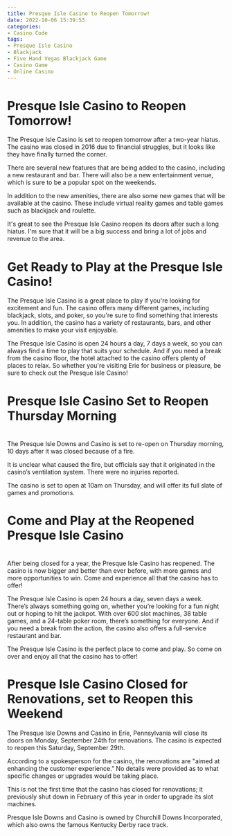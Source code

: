 ```yaml
---
title: Presque Isle Casino to Reopen Tomorrow!
date: 2022-10-06 15:39:53
categories:
- Casino Code
tags:
- Presque Isle Casino
- Blackjack
- Five Hand Vegas Blackjack Game
- Casino Game
- Online Casino
---
```



#  Presque Isle Casino to Reopen Tomorrow!

The Presque Isle Casino is set to reopen tomorrow after a two-year hiatus. The casino was closed in 2016 due to financial struggles, but it looks like they have finally turned the corner.

There are several new features that are being added to the casino, including a new restaurant and bar. There will also be a new entertainment venue, which is sure to be a popular spot on the weekends.

In addition to the new amenities, there are also some new games that will be available at the casino. These include virtual reality games and table games such as blackjack and roulette.

It's great to see the Presque Isle Casino reopen its doors after such a long hiatus. I'm sure that it will be a big success and bring a lot of jobs and revenue to the area.

#  Get Ready to Play at the Presque Isle Casino!

The Presque Isle Casino is a great place to play if you're looking for excitement and fun. The casino offers many different games, including blackjack, slots, and poker, so you're sure to find something that interests you. In addition, the casino has a variety of restaurants, bars, and other amenities to make your visit enjoyable.

The Presque Isle Casino is open 24 hours a day, 7 days a week, so you can always find a time to play that suits your schedule. And if you need a break from the casino floor, the hotel attached to the casino offers plenty of places to relax. So whether you're visiting Erie for business or pleasure, be sure to check out the Presque Isle Casino!

#  Presque Isle Casino Set to Reopen Thursday Morning

#

The Presque Isle Downs and Casino is set to re-open on Thursday morning, 10 days after it was closed because of a fire.

It is unclear what caused the fire, but officials say that it originated in the casino’s ventilation system. There were no injuries reported.

The casino is set to open at 10am on Thursday, and will offer its full slate of games and promotions.

#  Come and Play at the Reopened Presque Isle Casino

#

After being closed for a year, the Presque Isle Casino has reopened. The casino is now bigger and better than ever before, with more games and more opportunities to win. Come and experience all that the casino has to offer!

The Presque Isle Casino is open 24 hours a day, seven days a week. There’s always something going on, whether you’re looking for a fun night out or hoping to hit the jackpot. With over 600 slot machines, 38 table games, and a 24-table poker room, there’s something for everyone. And if you need a break from the action, the casino also offers a full-service restaurant and bar.

The Presque Isle Casino is the perfect place to come and play. So come on over and enjoy all that the casino has to offer!

#  Presque Isle Casino Closed for Renovations, set to Reopen this Weekend

The Presque Isle Downs and Casino in Erie, Pennsylvania will close its doors on Monday, September 24th for renovations. The casino is expected to reopen this Saturday, September 29th.

According to a spokesperson for the casino, the renovations are "aimed at enhancing the customer experience." No details were provided as to what specific changes or upgrades would be taking place.

This is not the first time that the casino has closed for renovations; it previously shut down in February of this year in order to upgrade its slot machines.

Presque Isle Downs and Casino is owned by Churchill Downs Incorporated, which also owns the famous Kentucky Derby race track.